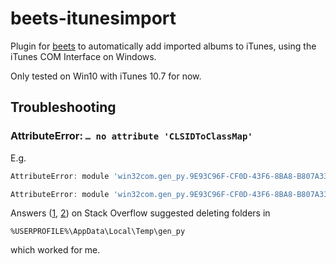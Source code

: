 # beets-itunesimport

Plugin for [beets](https://beets.io/) to automatically add imported albums to iTunes, using the iTunes COM Interface on Windows.

Only tested on Win10 with iTunes 10.7 for now.

## Troubleshooting

### AttributeError: `… no attribute 'CLSIDToClassMap'`

E.g.

```powershell
AttributeError: module 'win32com.gen_py.9E93C96F-CF0D-43F6-8BA8-B807A3370712x0x1x13' has no attribute 'CLSIDToClassMap'
```

```powershell
AttributeError: module 'win32com.gen_py.9E93C96F-CF0D-43F6-8BA8-B807A3370712x0x1x13' has no attribute 'MinorVersion'
```

Answers ([1](https://stackoverflow.com/questions/59276808/win32com-module-problems), [2](https://stackoverflow.com/questions/52889704/python-win32com-excel-com-model-started-generating-errors)) on Stack Overflow
 suggested deleting folders in

```
%USERPROFILE%\AppData\Local\Temp\gen_py
```

which worked for me.
